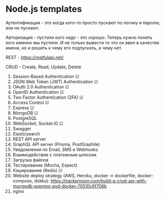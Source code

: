 # Node.js templates

Аутентификация - это когда кого-то просто пускают по логину и паролю, или не пускают.

Авторизация - пустили кого надо - это хорошо. Теперь нужно понять кого именно мы пустили. И не только вывести то что он ввел в качестве имени, но и решить к чему его подпускать, а чему нет.

REST - https://restfulapi.net/

CRUD - Create, Read, Update, Delete

1. Session-Based Authentication &#x2611;
2. JSON Web Token (JWT) Authentication &#x2611;
3. OAuth 2.0 Authentication &#x2611;
4. OpenID Authentication &#x2611;
5. Two Factor Authentication (2FA) &#x2611;
6. Access Control &#x2611;
7. Express &#x2611;
8. MongoDB &#x2611;
9. PostgreSQL
10. WebSocket, Socket.IO &#x2611;
11. Swagger
12. Elasticsearch
13. REST API server
14. GraphQL API server (Prisma, PostGraphile)
15. Уведомления по Email, SMS и Webhooks
16. Взаимодействие с платежным шлюзом
17. Загрузка файлов
18. Тестирование (Mocha, Expect)
19. Кэширование (Redis) &#x2611;
20. Website deploy strategy (AWS, Heroku, docker -> dockerfile, docker-compose, dokku): https://hackernoon.com/build-a-crud-api-with-mongodb-express-and-docker-70510c6f706b
21. nginx

